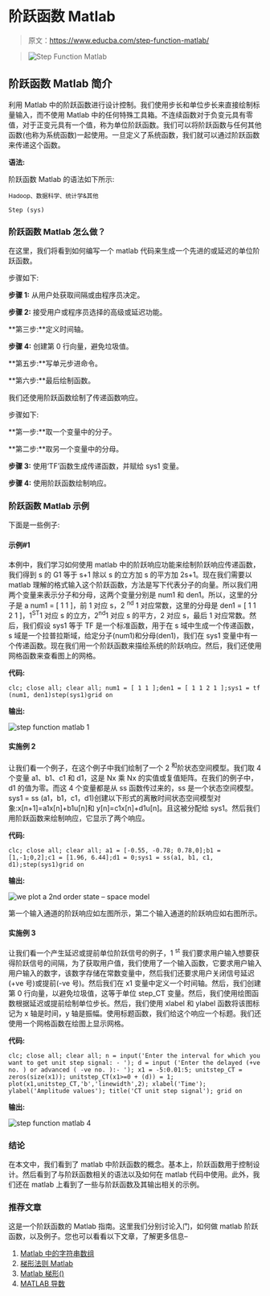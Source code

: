 # 阶跃函数 Matlab

> 原文：<https://www.educba.com/step-function-matlab/>

> ![Step Function Matlab](img/d469c6f1a91fe2e55d0478b0258b0378.png)
> 
> 

## 阶跃函数 Matlab 简介

利用 Matlab 中的阶跃函数进行设计控制。我们使用步长和单位步长来直接绘制标量输入，而不使用 Matlab 中的任何特殊工具箱。不连续函数对于负变元具有零值，对于正变元具有一个值，称为单位阶跃函数。我们可以将阶跃函数与任何其他函数(也称为系统函数)一起使用。一旦定义了系统函数，我们就可以通过阶跃函数来传递这个函数。

**语法:**

阶跃函数 Matlab 的语法如下所示:

<small>Hadoop、数据科学、统计学&其他</small>

`Step (sys)`

### 阶跃函数 Matlab 怎么做？

在这里，我们将看到如何编写一个 matlab 代码来生成一个先进的或延迟的单位阶跃函数。

步骤如下:

**步骤 1:** 从用户处获取间隔或由程序员决定。

**步骤 2:** 接受用户或程序员选择的高级或延迟功能。

**第三步:**定义时间轴。

**步骤 4:** 创建第 0 行向量，避免垃圾值。

**第五步:**写单元步进命令。

**第六步:**最后绘制函数。

我们还使用阶跃函数绘制了传递函数响应。

步骤如下:

**第一步:**取一个变量中的分子。

**第二步:**取另一个变量中的分母。

**步骤 3:** 使用‘TF’函数生成传递函数，并赋给 sys1 变量。

**步骤 4:** 使用阶跃函数绘制响应。

### 阶跃函数 Matlab 示例

下面是一些例子:

#### 示例#1

本例中，我们学习如何使用 matlab 中的阶跃响应功能来绘制阶跃响应传递函数，我们得到 s 的 G1 等于 s+1 除以 s 的立方加 s 的平方加 2s+1。现在我们需要以 matlab 理解的格式输入这个阶跃函数，方法是写下代表分子的向量。所以我们用两个变量来表示分子和分母，这两个变量分别是 num1 和 den1。所以，这里的分子是 a num1 = [ 1 1 ]，前 1 对应 s，2 <sup>nd</sup> 1 对应常数，这里的分母是 den1 = [ 1 1 2 1 ]，1<sup>ST</sup>1 对应 s 的立方，2<sup>nd</sup>1 对应 s 的平方，2 对应 s，最后 1 对应常数。然后，我们假设 sys1 等于 TF 是一个标准函数，用于在 s 域中生成一个传递函数，s 域是一个拉普拉斯域，给定分子(num1)和分母(den1)，我们在 sys1 变量中有一个传递函数。现在我们用一个阶跃函数来描绘系统的阶跃响应。然后，我们还使用网格函数来查看图上的网格。

**代码:**

`clc;
close all;
clear all;
num1 = [ 1 1 ];den1 = [ 1 1 2 1 ];sys1 = tf (num1, den1)step(sys1)grid on`

**输出:**

![step function matlab 1](img/780d3a7a7544e33d5a75010305cc1db7.png)



#### 实施例 2

让我们看一个例子，在这个例子中我们绘制了一个 2 <sup>和</sup>阶状态空间模型。我们取 4 个变量 a1、b1、c1 和 d1，这是 Nx 乘 Nx 的实值或复值矩阵。在我们的例子中，d1 的值为零。而这 4 个变量都是从 ss 函数传过来的，ss 是一个状态空间模型。sys1 = ss (a1，b1，c1，d1)创建以下形式的离散时间状态空间模型对象:x[n+1]=a1x[n]+b1u[n]和 y[n]=c1x[n]+d1u[n]。且这被分配给 sys1。然后我们用阶跃函数来绘制响应，它显示了两个响应。

**代码:**

`clc;
close all;
clear all;
a1 = [-0.55, -0.78; 0.78,0];b1 = [1,-1;0,2];c1 = [1.96, 6.44];d1 = 0;sys1 = ss(a1, b1, c1, d1);step(sys1)grid on`

**输出:**

![we plot a 2nd order state – space model](img/1ad9495874022bdc3cfedff5ab1f11eb.png)



第一个输入通道的阶跃响应如左图所示，第二个输入通道的阶跃响应如右图所示。

#### 实施例 3

让我们看一个产生延迟或提前单位阶跃信号的例子，1 <sup>st</sup> 我们要求用户输入想要获得阶跃信号的间隔，为了获取用户值，我们使用了一个输入函数，它要求用户输入用户输入的数字，该数字存储在常数变量中，然后我们还要求用户关闭信号延迟(+ve 号)或提前(-ve 号)。然后我们在 x1 变量中定义一个时间轴。然后，我们创建第 0 行向量，以避免垃圾值，这等于单位 step_CT 变量。然后，我们使用绘图函数根据延迟或提前绘制单位步长。然后，我们使用 xlabel 和 ylabel 函数将该图标记为 x 轴是时间，y 轴是振幅。使用标题函数，我们给这个响应一个标题。我们还使用一个网格函数在绘图上显示网格。

**代码:**

`clc;
close all;
clear all;
n = input('Enter the interval for which you want to get unit step signal: - ');
d = input ('Enter the delayed (+ve no. ) or advanced ( -ve no. ):- ');
x1 = -5:0.01:5;
unitstep_CT = zeros(size(x1));
unitstep_CT(x1>=0 + (d)) = 1;
plot(x1,unitstep_CT,'b','linewidth',2);
xlabel('Time');
ylabel('Amplitude values');
title('CT unit step signal');
grid on`

**输出:**

![step function matlab 4](img/09d00bb1145248a5881435487d1a5ed4.png)



### 结论

在本文中，我们看到了 matlab 中阶跃函数的概念。基本上，阶跃函数用于控制设计。然后看到了与阶跃函数相关的语法以及如何在 matlab 代码中使用。此外，我们还在 matlab 上看到了一些与阶跃函数及其输出相关的示例。

### 推荐文章

这是一个阶跃函数的 Matlab 指南。这里我们分别讨论入门，如何做 matlab 阶跃函数，以及例子。您也可以看看以下文章，了解更多信息–

1.  [Matlab 中的字符串数组](https://www.educba.com/string-array-in-matlab/)
2.  [梯形法则 Matlab](https://www.educba.com/trapezoidal-rule-matlab/)
3.  [Matlab 梯形()](https://www.educba.com/matlab-trapz/)
4.  [MATLAB 导数](https://www.educba.com/matlab-derivative/)






